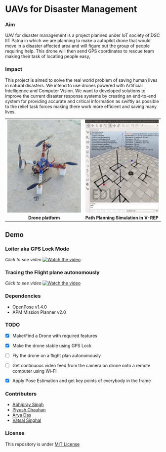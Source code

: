 # UAVs for Disaster Management

### Aim
UAV for disaster management is a project planned under IoT society of DSC IIT Patna in which we are planning to make a autopilot drone that would move in a disaster affected area and will figure out the group of people requiring help. This drone will then send GPS coordinates to rescue team making their task of locating people easy,

### Impact
This project is aimed to solve the real world problem of saving human lives in natural disasters. We intend to use drones powered with Artificial Intelligence and Computer Vision.
We want to developed solutions to improve the current disaster response systems by creating an end-to-end system for providing accurate and critical information as swiftly as possible to the relief task forces making there work more efficient and saving many lives.

<table>
  <tr><td width="50%" style="text-align:center"><img src="../drone.jpg" height="300px"/></td><td width="50%" style="text-align:center"><img src="../path_planning.gif" height="300px"/></td></tr>
  <tr><td style="text-align:center"><b>Drone platform</b></td><td style="text-align:center"><b>Path Planning Simulation in V-REP</b></td></tr>
</table> 

## Demo 

### Loiter aka GPS Lock Mode
*Click to see video*
[![Watch the video](https://img.youtube.com/vi/YufSoh0rm08/maxresdefault.jpg)](https://youtu.be/YufSoh0rm08)

### Tracing the Flight plane autonomously
*Click to see video*
[![Watch the video](https://img.youtube.com/vi/0DJAcaTvqDM/maxresdefault.jpg)](https://youtu.be/0DJAcaTvqDM)


### Dependencies
- OpenPose v1.4.0
- APM Mission Planner v2.0

### TODO
- [x] Make/Find a Drone with required features
- [x] Make the drone stable using GPS Lock
- [ ] Fly the drone on a flight plan autonomously
- [ ] Get continuous video feed from the camera on drone onto a remote computer using Wi-Fi
- [x] Apply Pose Estimation and get key points of everybody in the frame


### Contributers
- [Abhipray Singh](https://github.com/AbhiprayIITP)
- [Piyush Chauhan](https://github.com/piyushchauhan)
- [Arya Das](https://github.com/aryadas98)
- [Vatsal Singhal](https://github.com/VatsalSin/)

### License
This repository is under [MIT License](LICENSE)
